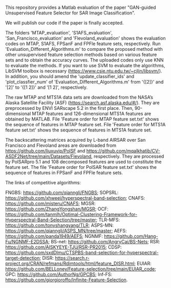 This repository provides a Matlab evaluation of the paper "GAN-guided Unsupervised Feature Selector for SAR Image Classification".

We will publish our code if the paper is finally accepted.

The folders 'MTAP_evaluation', 'S1AFS_evaluation', 'San_Francisco_evaluation' and 'Flevoland_evaluation' shows the evaluation codes on MTAP, S1AFS, FPSanF and FPFle feature sets, respectively. Run 'Evaluation_Different_Algorithms.m' to compare the proposed method with other unsupervised feature selection methods based on various feature sets and to obtain the accuracy curves. The uploaded codes only use KNN to evaluate the methods. If you want to use SVM to evaluate the algorithms, LibSVM toolbox is necessary (https://www.csie.ntu.edu.tw/~cjlin/libsvm/). In addition, you should amend the 'update_classifier_ids' and 'plot_classfier_num' of 'Evaluation_Different_Algorithms.m' from '{[2]}' and '[2]' to '{[1 2]}' and '[1 2]', respectively.

The raw MTAP and MTS1A data sets are downloaded from the NASA’s Alaska Satellite Facility (ASF) (https://search.asf.alaska.edu/#/). They are preprocessed by ENVI SARscape 5.2 in the first place. Then, 90-dimensional MTAP features and 126-dimensional MTS1A features are obtained by MATLAB.
File 'Feature order for MTAP feature set.txt' shows the sequence of features in MTAP feature set.
File 'Feature order for MTS1A feature set.txt' shows the sequence of features in MTS1A feature set.

The backscattering matrices acquired by L-band AIRSAR over San Francisco and Flevoland areas are downloaded from https://github.com/liuxuvip/PolSF and https://github.com/mqalkhatib/CV-ASDF2Net/tree/main/Datasets/Flevoland, respectively. They are processed by PolSARpro 5.1 and 108 decomposed features are used to constitute the feature set.
The file 'Feature order for PolSAR feature set.txt' shows the sequence of features in FPSanF and FPFle feature sets.

The links of competitive algorithms:

FNGBS: https://github.com/qianngli/FNGBS;
SOPSRL: https://github.com/xhweei/hyperspectral-band-selection;
CNAFS: https://github.com/misteru/CNAFS;
MGSR: https://github.com/ZhangYongshan/MGSR;
OCF: https://github.com/tanmlh/Optimal-Clustering-Framework-for-Hyperspectral-Band-Selection/tree/master;
TLR-MFS: https://github.com/tonyshangyang/TLR;
ASPS-MN: https://github.com/qianngli/ASPS_MN/tree/master;
AEFS: https://github.com/panda1949/AEFS;
NGNMF: https://github.com/Hang-Fu/NGNMF-E2DSSA;
BS-net: https://github.com/AngryCai/BS-Nets;
RSR: https://github.com/AISKYEYE-TJU/RSR-PR2015;
CDSP: https://github.com/sxdDlmu/CTSPBS-band-selection-for-hyperspectral-target-detection;
DISR: https://search.r-project.org/CRAN/refmans/Rdimtools/html/feature_DISR.html;
EUIAR: https://github.com/BELLoney/Feature-selection/tree/main/EUIAR_code;
GPC: https://github.com/AuthorNg/GPCBS;
Inf-FS: https://github.com/giorgioroffo/Infinite-Feature-Selection.

